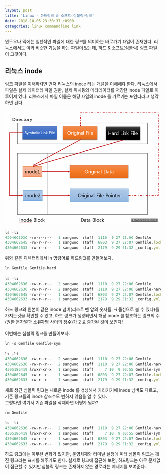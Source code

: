 ```yaml
---
layout: post
title: 'Linux - 하드링크 & 소프트(심볼릭)링크'
date: 2018-10-05 23:30:37 +0900
categories: linux commandline link
---
```


윈도우나 맥에는 일반적인 파일에 대한 링크를 의미하는 바로가기 파일이 존재한다. 리눅스에서도 이와 비슷한 기능을 하는 파일이 있는데, 하드 & 소프트(심볼릭) 링크 파일이 그것이다.<br>

## 리눅스 inode

링크 파일을 이해하려면 먼저 리눅스의 inode 라는 개념을 이해해야 한다. 리눅스에서 파일은 실제 데이터와 파일 권한, 실제 위치등의 메타데이터를 저장한 inode 파일로 이루어져 있다. 리눅스에서 파일 이름은 해당 파일의 inode 를 가르키는 포인터라고 생각하면 된다.

<img src="/assets/images/linux-link.jpeg">

```javascript
ls -li
4304662636 -rw-r--r--   1 sangwoo  staff  1110  9 27 22:06 Gemfile
4304662645 -rw-r--r--   1 sangwoo  staff  6803  9 27 22:07 Gemfile.lock
4304662633 -rw-r--r--   1 sangwoo  staff  2179  9 29 01:32 _config.yml
```

위와 같은 디렉터리에서 ln 명령어로 하드링크를 만들어보자.

```javascript
ln Gemfile Gemfile-hard

ls -li
4304662636 -rw-r--r--   2 sangwoo  staff  1110  9 27 22:06 Gemfile
4304662636 -rw-r--r--   2 sangwoo  staff  1110  9 27 22:06 Gemfile-hard
4304662645 -rw-r--r--   1 sangwoo  staff  6803  9 27 22:07 Gemfile.lock
4304662633 -rw-r--r--   1 sangwoo  staff  2179  9 29 01:32 _config.yml
```

하드 링크와 원본이 같은 inode 넘버(리스트 맨 앞의 숫자들, -i 옵션으로 볼 수 있다)를 가지는것을 확인할 수 있고, 하드 링크가 생성되면서 해당 inode 를 참조하는 링크의 수(권한 문자열과 소유자명 사이의 정수)가 2 로 증가된 것이 보인다!<br><br>
이번에는 심볼릭 링크를 만들어보자.

```javascript
ln -s Gemfile Gemfile-sym

ls -li
4304662636 -rw-r--r--   2 sangwoo  staff  1110  9 27 22:06 Gemfile
4304662636 -rw-r--r--   2 sangwoo  staff  1110  9 27 22:06 Gemfile-hard
4305186419 lrwxr-xr-x   1 sangwoo  staff     7 10  9 00:55 Gemfile-sym -> Gemfile
4304662645 -rw-r--r--   1 sangwoo  staff  6803  9 27 22:07 Gemfile.lock
4304662633 -rw-r--r--   1 sangwoo  staff  2179  9 29 01:32 _config.yml
```

새로 생긴 심볼릭 링크는 새로운 inode 를 생성해서 가리키기에 inode 넘버도 다르고, 기존 링크들의 inode 참조수도 변하지 않음을 알 수 있다.<br>
그렇다면 여기서 기존 파일을 삭제하면 어떻게 될까?

```javascript
rm Gemfile

ls -li
4304662636 -rw-r--r--   2 sangwoo  staff  1110  9 27 22:06 Gemfile-hard
4305186419 lrwxr-xr-x   1 sangwoo  staff     7 10  9 00:55 Gemfile-sym -> Gemfile
4304662645 -rw-r--r--   1 sangwoo  staff  6803  9 27 22:07 Gemfile.lock
4304662633 -rw-r--r--   1 sangwoo  staff  2179  9 29 01:32 _config.yml
```

하드 링크에는 아무런 변화가 없지만, 운영체제와 터미널 설정에 따라 심볼릭 링크는 깨진 링크라는 표시를 해주기도 한다. 실제로 링크에 접근해 보면, 하드링크는 아무 문제없이 접근할 수 있지만 심볼릭 링크는 존재하지 않는 경로라는 메세지를 보여준다.
